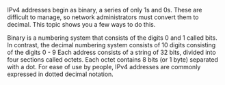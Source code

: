 IPv4 addresses begin as binary, a series of only 1s and 0s. These are difficult to manage, so network administrators must convert them to decimal. This topic shows you a few ways to do this.

Binary is a numbering system that consists of the digits 0 and 1 called bits. In contrast, the decimal numbering system consists of 10 digits consisting of the digits 0 - 9
Each address consists of a string of 32 bits, divided into four sections called octets. Each octet contains 8 bits (or 1 byte) separated with a dot.
For ease of use by people, IPv4 addresses are commonly expressed in dotted decimal notation.